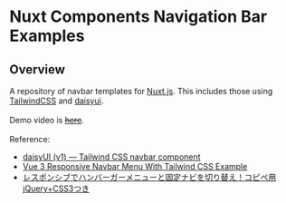 # Nuxt Components Navigation Bar Examples
## Overview

A repository of navbar templates for [Nuxt.js](https://nuxtjs.org/). This includes those using [TailwindCSS](https://tailwindcss.com/) and [daisyui](https://daisyui.com/).
<br>
<br>
Demo video is ~~[here]()~~.
<br>
<br>
Reference:
- [daisyUI (v1) — Tailwind CSS navbar component](https://v1.daisyui.com/components/navbar/)
- [Vue 3 Responsive Navbar Menu With Tailwind CSS Example](https://larainfo.com/blogs/vue-3-responsive-navbar-menu-with-tailwind-css-example)
- [レスポンシブでハンバーガーメニューと固定ナビを切り替え！コピペ用jQuery+CSS3つき](https://pecopla.net/web-column/responsive-hamburgermenu)